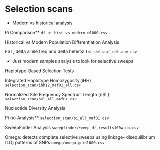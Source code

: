 # Selection scans

- Modern vs historical analysis 

Pi Comparison**
`df_pi_hist_vs_modern_w1000.csv`

Historical vs Modern Population Differentiation Analysis

FST, delta allele freq and delta heteroz 
`fst_deltaaf_deltahe.csv`

- Just modern samples analysis to look for selective sweeps 

Haplotype-Based Selection Tests

Integrated Haplotype Homozygosity (iHH)
`selection_scan/ihh12_maf01_all.csv`

Normalized Site Frequency Spectrum Length (nSL)
`selection_scan/nsl_all_maf01.csv`

Nucleotide Diversity Analysis

Pi (π) Analysis**
`selection_scan/pi_all_maf01.csv`


SweepFinder Analysis
`sweepfinder/sweep_df_results100w_nb.csv`

Omega: detects complete selective sweeps using linkage- disequilibrium (LD) patterns of SNPs
`omega/omega_grid1000.csv`
